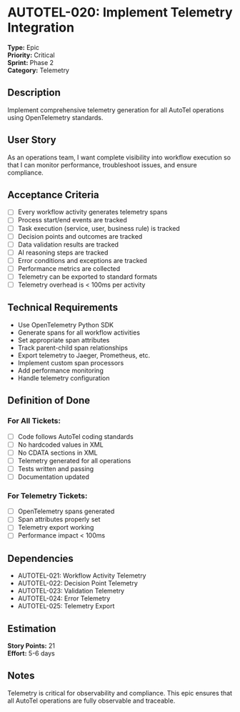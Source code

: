 # AUTOTEL-020: Implement Telemetry Integration

**Type:** Epic  
**Priority:** Critical  
**Sprint:** Phase 2  
**Category:** Telemetry  

## Description

Implement comprehensive telemetry generation for all AutoTel operations using OpenTelemetry standards.

## User Story

As an operations team, I want complete visibility into workflow execution so that I can monitor performance, troubleshoot issues, and ensure compliance.

## Acceptance Criteria

- [ ] Every workflow activity generates telemetry spans
- [ ] Process start/end events are tracked
- [ ] Task execution (service, user, business rule) is tracked
- [ ] Decision points and outcomes are tracked
- [ ] Data validation results are tracked
- [ ] AI reasoning steps are tracked
- [ ] Error conditions and exceptions are tracked
- [ ] Performance metrics are collected
- [ ] Telemetry can be exported to standard formats
- [ ] Telemetry overhead is < 100ms per activity

## Technical Requirements

- Use OpenTelemetry Python SDK
- Generate spans for all workflow activities
- Set appropriate span attributes
- Track parent-child span relationships
- Export telemetry to Jaeger, Prometheus, etc.
- Implement custom span processors
- Add performance monitoring
- Handle telemetry configuration

## Definition of Done

### For All Tickets:
- [ ] Code follows AutoTel coding standards
- [ ] No hardcoded values in XML
- [ ] No CDATA sections in XML
- [ ] Telemetry generated for all operations
- [ ] Tests written and passing
- [ ] Documentation updated

### For Telemetry Tickets:
- [ ] OpenTelemetry spans generated
- [ ] Span attributes properly set
- [ ] Telemetry export working
- [ ] Performance impact < 100ms

## Dependencies

- AUTOTEL-021: Workflow Activity Telemetry
- AUTOTEL-022: Decision Point Telemetry
- AUTOTEL-023: Validation Telemetry
- AUTOTEL-024: Error Telemetry
- AUTOTEL-025: Telemetry Export

## Estimation

**Story Points:** 21  
**Effort:** 5-6 days

## Notes

Telemetry is critical for observability and compliance. This epic ensures that all AutoTel operations are fully observable and traceable. 